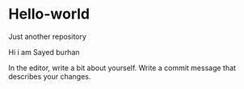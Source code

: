 # Hello-world
Just another repository 

Hi i am Sayed burhan 

In the editor, write a bit about yourself.
Write a commit message that describes your changes.
